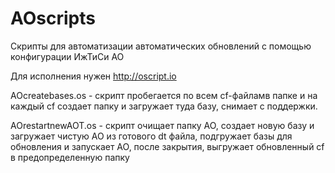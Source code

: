 # AOscripts
Скрипты для автоматизации автоматических обновлений с помощью конфигурации ИжТиСи АО

Для исполнения нужен http://oscript.io

AOcreatebases.os - скрипт пробегается по всем cf-файламв папке и на каждый cf создает папку и загружает туда базу, снимает с поддержки.

AOrestartnewAOT.os - скрипт очищает папку АО, создает новую базу и загружает чистую АО из готового dt файла, подгружает базы для обновления и запускает АО, после закрытия, выгружает обновленный cf в предопределенную папку
